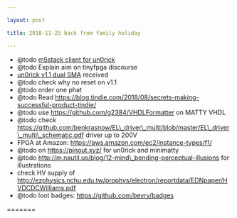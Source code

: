 ```yaml
---

layout: post

title: 2018-11-25 back from family holiday

---
```



-   @todo [m5stack client for un0rick](/matty/m5stack/Readme.md)
-   @todo Explain aim on tinyfpga discourse
-   [un0rick v1.1 dual SMA](/matty/v1.1/) received
-   @todo check why no reset on v1.1
-   @todo order one phat
-   @todo Read
    https://blog.tindie.com/2018/08/secrets-making-successful-product-tindie/
-   @todo use https://github.com/g2384/VHDLFormatter on MATTY VHDL
-   @todo check
    https://github.com/benkrasnow/EL\_driver\_multi/blob/master/EL\_driver\_multi\_schematic.pdf
    driver up to 200V
-   FPGA at Amazon: https://aws.amazon.com/ec2/instance-types/f1/
-   @todo on https://pinout.xyz/ for un0rick and minimatty
-   @todo http://m.nautil.us/blog/12-mind\_bending-perceptual-illusions
    for illustrations
-   check HV supply of
    http://ezphysics.nchu.edu.tw/prophys/electron/reportdata/EDNpaper/HVDCDCWilliams.pdf
-   @todo loot badges: https://github.com/bevry/badges

=======

